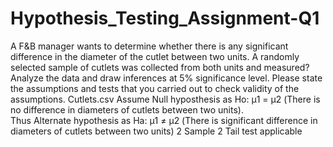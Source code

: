 # Hypothesis_Testing_Assignment-Q1
A F&amp;B manager wants to determine whether there is any significant difference in the diameter of the cutlet between two units. A randomly selected sample of cutlets was collected from both units and measured? Analyze the data and draw inferences at 5% significance level. Please state the assumptions and tests that you carried out to check validity of the assumptions. Cutlets.csv 
Assume Null hyposthesis as Ho: μ1 = μ2 (There is no difference in diameters of cutlets between two units).  
Thus Alternate hypothesis as Ha: μ1 ≠ μ2 (There is significant difference in diameters of cutlets between two units) 2 Sample 2 Tail test applicable
